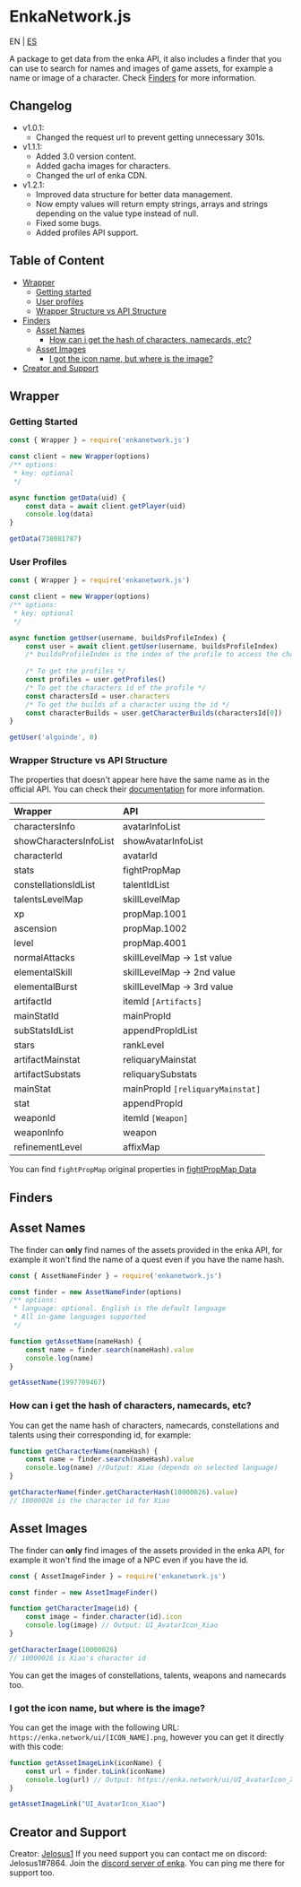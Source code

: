 # EnkaNetwork.js

EN | [ES](/README_ES.md)

A package to get data from the enka API, it also includes a finder that you can use to search for names and images of game assets, for example a name or image of a character. Check [Finders](#finders) for more information.

## Changelog
- v1.0.1:
	- Changed the request url to prevent getting unnecessary 301s.
- v1.1.1:
	- Added 3.0 version content.
	- Added gacha images for characters.
	- Changed the url of enka CDN.
- v1.2.1:
	- Improved data structure for better data management.
	- Now empty values will return empty strings, arrays and strings depending on the value type instead of null.
	- Fixed some bugs.
	- Added profiles API support.

## Table of Content
- [Wrapper](#wrapper)
	- [Getting started](#getting-started)
	- [User profiles](#user-profiles)
	- [Wrapper Structure vs API Structure](#wrapper-structure-vs-api-structure)
- [Finders](#finders)
	- [Asset Names](#asset-names)  
		- [How can i get the hash of characters, namecards, etc?](#how-can-i-get-the-hash-of-characters-namecards-etc) 
	- [Asset Images](#asset-images) 
		- [I got the icon name, but where is the image?](#i-got-the-icon-name-but-where-is-the-image)
- [Creator and Support](#creator-and-support) 

## Wrapper

### Getting Started

```js
const { Wrapper } = require('enkanetwork.js')

const client = new Wrapper(options)
/** options:
 * key: optional
 */

async function getData(uid) {
	const data = await client.getPlayer(uid)
	console.log(data)
}

getData(738081787)
```

### User Profiles

```js
const { Wrapper } = require('enkanetwork.js')

const client = new Wrapper(options)
/** options:
 * key: optional
 */

async function getUser(username, buildsProfileIndex) {
	const user = await client.getUser(username, buildsProfileIndex)
	/* buildsProfileIndex is the index of the profile to access the character builds. For example: if you have 2 profiles, to access the 1st one the index will be 0 and to access the 2nd one will be 1 */
	
	/* To get the profiles */
	const profiles = user.getProfiles()
	/* To get the characters id of the profile */
	const charactersId = user.characters
	/* To get the builds of a character using the id */
	const characterBuilds = user.getCharacterBuilds(charactersId[0])
}

getUser('algoinde', 0)
```

### Wrapper Structure vs API Structure
The properties that doesn't appear here have the same name as in the official API. You can check their [documentation](https://api.enka.network/#/) for more information.

| Wrapper | API |
| :---------- | :--- | 
| charactersInfo | avatarInfoList |
| showCharactersInfoList | showAvatarInfoList |
| characterId | avatarId |
| stats | fightPropMap |
| constellationsIdList | talentIdList |
| talentsLevelMap | skillLevelMap |
| xp | propMap.1001 |
| ascension | propMap.1002 |
| level | propMap.4001 |
| normalAttacks | skillLevelMap -> 1st value |
| elementalSkill | skillLevelMap -> 2nd value |
| elementalBurst | skillLevelMap -> 3rd value |
| artifactId | itemId `[Artifacts]` |
| mainStatId | mainPropId |
| subStatsIdList | appendPropIdList |
| stars | rankLevel |
| artifactMainstat | reliquaryMainstat |
| artifactSubstats | reliquarySubstats |
| mainStat | mainPropId `[reliquaryMainstat]` |
| stat | appendPropId |
| weaponId | itemId `[Weapon]` |
| weaponInfo | weapon |
| refinementLevel | affixMap |

You can find `fightPropMap` original properties in [fightPropMap Data](https://api.enka.network/#/api?id=fightprop)

## Finders

## Asset Names

The finder can **only** find names of the assets provided in the enka API, for example it won't find the name of a quest even if you have the name hash.

```js
const { AssetNameFinder } = require('enkanetwork.js')

const finder = new AssetNameFinder(options)
/** options:
 * language: optional. English is the default language
 * All in-game languages supported
 */

function getAssetName(nameHash) {
	const name = finder.search(nameHash).value
	console.log(name)
} 

getAssetName(1997709467)
```

### How can i get the hash of characters, namecards, etc?

You can get the name hash of characters, namecards, constellations and talents using their corresponding id, for example:

```js
function getCharacterName(nameHash) {
	const name = finder.search(nameHash).value
	console.log(name) //Output: Xiao (depends on selected language)
}

getCharacterName(finder.getCharacterHash(10000026).value)
// 10000026 is the character id for Xiao
```

## Asset Images

The finder can **only** find images of the assets provided in the enka API, for example it won't find the image of a NPC even if you have the id.

```js
const { AssetImageFinder } = require('enkanetwork.js')

const finder = new AssetImageFinder()

function getCharacterImage(id) {
	const image = finder.character(id).icon
	console.log(image) // Output: UI_AvatarIcon_Xiao
}

getCharacterImage(10000026)
// 10000026 is Xiao's character id
```

You can get the images of constellations, talents, weapons and namecards too.

### I got the icon name, but where is the image?

You can get the image with the following URL: `https://enka.network/ui/[ICON_NAME].png`, however you can get it directly with this code:

```js
function getAssetImageLink(iconName) {
	const url = finder.toLink(iconName)
	console.log(url) // Output: https://enka.network/ui/UI_AvatarIcon_Xiao.png
}

getAssetImageLink("UI_AvatarIcon_Xiao")
```

## Creator and Support

Creator: [Jelosus1](https://github.com/Jelosus2/)
If you need support you can contact me on discord: Jelosus1#7864.
Join the [discord server of enka](https://discord.gg/eUv6gcsjqe). You can ping me there for support too.